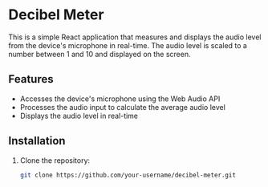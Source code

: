 # Decibel Meter

This is a simple React application that measures and displays the audio level from the device's microphone in real-time. The audio level is scaled to a number between 1 and 10 and displayed on the screen.

## Features

- Accesses the device's microphone using the Web Audio API
- Processes the audio input to calculate the average audio level
- Displays the audio level in real-time

## Installation

1. Clone the repository:
   ```bash
   git clone https://github.com/your-username/decibel-meter.git